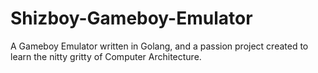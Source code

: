 # Shizboy-Gameboy-Emulator
A Gameboy Emulator written in Golang, and a passion project created to learn the nitty gritty of Computer Architecture.
